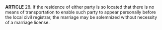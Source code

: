 **ARTICLE** 28. If the residence of either party is so located that there is no means of transportation to enable such party to appear personally before the local civil registrar, the marriage may be solemnized without necessity of a marriage license.